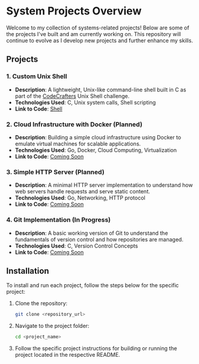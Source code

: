 # System Projects Overview

Welcome to my collection of systems-related projects! Below are some of the projects I've built and am currently working on. This repository will continue to evolve as I develop new projects and further enhance my skills.

## Projects

### 1. **Custom Unix Shell**
   - **Description**: A lightweight, Unix-like command-line shell built in C as part of the [CodeCrafters](https://www.codecrafters.io/) Unix Shell challenge.
   - **Technologies Used**: C, Unix system calls, Shell scripting
   - **Link to Code**: [Shell](https://github.com/Kaston-C/shell)

### 2. **Cloud Infrastructure with Docker** (Planned)
   - **Description**: Building a simple cloud infrastructure using Docker to emulate virtual machines for scalable applications.
   - **Technologies Used**: Go, Docker, Cloud Computing, Virtualization
   - **Link to Code**: [Coming Soon](#)

### 3. **Simple HTTP Server** (Planned)
   - **Description**: A minimal HTTP server implementation to understand how web servers handle requests and serve static content.
   - **Technologies Used**: Go, Networking, HTTP protocol
   - **Link to Code**: [Coming Soon](#)

### 4. **Git Implementation** (In Progress)
   - **Description**: A basic working version of Git to understand the fundamentals of version control and how repositories are managed.
   - **Technologies Used**: C, Version Control Concepts
   - **Link to Code**: [Coming Soon](#)

## Installation

To install and run each project, follow the steps below for the specific project:

1. Clone the repository:
   ```bash
   git clone <repository_url>
   ```

2. Navigate to the project folder:
   ```bash
   cd <project_name>
   ```

3. Follow the specific project instructions for building or running the project located in the respective README.
